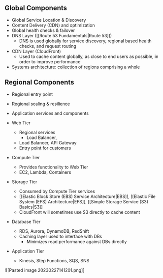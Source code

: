 
## Global Components

- Global Service Location & Discovery
- Content Delivery (CDN) and optimization
- Global health checks & failover
- DNS Layer ([[Route 53 Fundamentals|Route 53]])
	- DNS is used globally for service discovery, regional based health checks, and request routing
- CDN Layer (CloudFront)
	- Used to cache content globally, as close to end users as possible, in order to improve performance
- Systems architecture: collection of regions comprising a whole

## Regional Components

- Regional entry point
- Regional scaling & resilience
- Application services and components

- Web Tier
	- Regional services
		- Load Balancer, 
	- Load Balancer, API Gateway
	- Entry point for customers
- Compute Tier
	- Provides functionality to Web Tier
	- EC2, Lambda, Containers
- Storage Tier
	- Consumed by Compute Tier services
	- [[Elastic Block Store (EBS) Service Architecture|EBS]], [[Elastic File System (EFS) Architecture|EFS]], [[Simple Storage Service (S3) Basics|S3]]
	- CloudFront will sometimes use S3 directly to cache content
- Database Tier
	- RDS, Aurora, DynamoDB, RedShift
	- Caching layer used to interface with DBs
		- Minimizes read performance against DBs directly
- Application Tier
	- Kinesis, Step Functions, SQS, SNS

![[Pasted image 20230227141201.png]]
